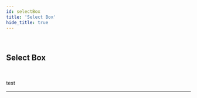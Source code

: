 ```yaml
---
id: selectBox
title: 'Select Box'
hide_title: true
---
```


<br />

<div class="clearfix">
    <div class="column-left" style={{width: '7%'}}>
        <div class="selectBoxComponentSVG"></div>
    </div>
    <div class="column-right" style={{width: '93%'}}>
        <h2 style={{color:'#B174E5',margin:'0'}}>Select Box</h2>
    </div>
</div>



<br />

test 


---